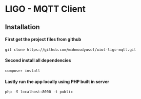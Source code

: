 # LIGO - MQTT Client

## Installation

#### First get the project files from github
`git clone https://github.com/mahmoudyusof/xiot-ligo-mqtt.git`

#### Second install all dependencies
`composer install`

#### Lastly run the app locally using PHP built in server
`php -S localhost:8000 -t public`
